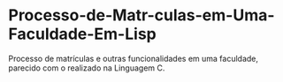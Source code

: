 # Processo-de-Matr-culas-em-Uma-Faculdade-Em-Lisp
Processo de matrículas e outras funcionalidades em uma faculdade, parecido com o realizado na Linguagem C.
